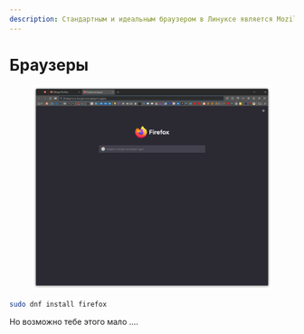 ```yaml
---
description: Стандартным и идеальным браузером в Линуксе является Mozilla Firefox
---
```


# Браузеры



<figure><img src="../../../.gitbook/assets/Снимок экрана от 2023-08-06 08-39-33.png" alt=""><figcaption></figcaption></figure>

```bash
sudo dnf install firefox
```

Но возможно тебе этого мало ....

